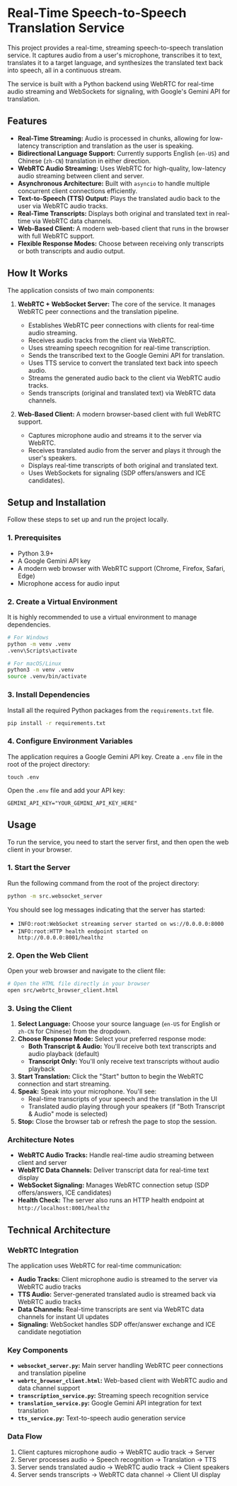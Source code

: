 # Real-Time Speech-to-Speech Translation Service

This project provides a real-time, streaming speech-to-speech translation service. It captures audio from a user's microphone, transcribes it to text, translates it to a target language, and synthesizes the translated text back into speech, all in a continuous stream.

The service is built with a Python backend using WebRTC for real-time audio streaming and WebSockets for signaling, with Google's Gemini API for translation.

## Features

- **Real-Time Streaming:** Audio is processed in chunks, allowing for low-latency transcription and translation as the user is speaking.
- **Bidirectional Language Support:** Currently supports English (`en-US`) and Chinese (`zh-CN`) translation in either direction.
- **WebRTC Audio Streaming:** Uses WebRTC for high-quality, low-latency audio streaming between client and server.
- **Asynchronous Architecture:** Built with `asyncio` to handle multiple concurrent client connections efficiently.
- **Text-to-Speech (TTS) Output:** Plays the translated audio back to the user via WebRTC audio tracks.
- **Real-Time Transcripts:** Displays both original and translated text in real-time via WebRTC data channels.
- **Web-Based Client:** A modern web-based client that runs in the browser with full WebRTC support.
- **Flexible Response Modes:** Choose between receiving only transcripts or both transcripts and audio output.

## How It Works

The application consists of two main components:

1.  **WebRTC + WebSocket Server:** The core of the service. It manages WebRTC peer connections and the translation pipeline.
    - Establishes WebRTC peer connections with clients for real-time audio streaming.
    - Receives audio tracks from the client via WebRTC.
    - Uses streaming speech recognition for real-time transcription.
    - Sends the transcribed text to the Google Gemini API for translation.
    - Uses TTS service to convert the translated text back into speech audio.
    - Streams the generated audio back to the client via WebRTC audio tracks.
    - Sends transcripts (original and translated text) via WebRTC data channels.

2.  **Web-Based Client:** A modern browser-based client with full WebRTC support.
    - Captures microphone audio and streams it to the server via WebRTC.
    - Receives translated audio from the server and plays it through the user's speakers.
    - Displays real-time transcripts of both original and translated text.
    - Uses WebSockets for signaling (SDP offers/answers and ICE candidates).

## Setup and Installation

Follow these steps to set up and run the project locally.

### 1. Prerequisites

- Python 3.9+
- A Google Gemini API key
- A modern web browser with WebRTC support (Chrome, Firefox, Safari, Edge)
- Microphone access for audio input

### 2. Create a Virtual Environment

It is highly recommended to use a virtual environment to manage dependencies.

```bash
# For Windows
python -m venv .venv
.venv\Scripts\activate

# For macOS/Linux
python3 -m venv .venv
source .venv/bin/activate
```

### 3. Install Dependencies

Install all the required Python packages from the `requirements.txt` file.

```bash
pip install -r requirements.txt
```

### 4. Configure Environment Variables

The application requires a Google Gemini API key. Create a `.env` file in the root of the project directory:

```
touch .env
```

Open the `.env` file and add your API key:

```
GEMINI_API_KEY="YOUR_GEMINI_API_KEY_HERE"
```

## Usage

To run the service, you need to start the server first, and then open the web client in your browser.

### 1. Start the Server

Run the following command from the root of the project directory:

```bash
python -m src.websocket_server
```

You should see log messages indicating that the server has started:
- `INFO:root:WebSocket streaming server started on ws://0.0.0.0:8000`
- `INFO:root:HTTP health endpoint started on http://0.0.0.0:8001/healthz`

### 2. Open the Web Client

Open your web browser and navigate to the client file:

```bash
# Open the HTML file directly in your browser
open src/webrtc_browser_client.html
```

### 3. Using the Client

1. **Select Language:** Choose your source language (`en-US` for English or `zh-CN` for Chinese) from the dropdown.
2. **Choose Response Mode:** Select your preferred response mode:
   - **Both Transcript & Audio:** You'll receive both text transcripts and audio playback (default)
   - **Transcript Only:** You'll only receive text transcripts without audio playback
3. **Start Translation:** Click the "Start" button to begin the WebRTC connection and start streaming.
4. **Speak:** Speak into your microphone. You'll see:
   - Real-time transcripts of your speech and the translation in the UI
   - Translated audio playing through your speakers (if "Both Transcript & Audio" mode is selected)
5. **Stop:** Close the browser tab or refresh the page to stop the session.

### Architecture Notes

- **WebRTC Audio Tracks:** Handle real-time audio streaming between client and server
- **WebRTC Data Channels:** Deliver transcript data for real-time text display
- **WebSocket Signaling:** Manages WebRTC connection setup (SDP offers/answers, ICE candidates)
- **Health Check:** The server also runs an HTTP health endpoint at `http://localhost:8001/healthz`

## Technical Architecture

### WebRTC Integration

The application uses WebRTC for real-time communication:

- **Audio Tracks:** Client microphone audio is streamed to the server via WebRTC audio tracks
- **TTS Audio:** Server-generated translated audio is streamed back via WebRTC audio tracks
- **Data Channels:** Real-time transcripts are sent via WebRTC data channels for instant UI updates
- **Signaling:** WebSocket handles SDP offer/answer exchange and ICE candidate negotiation

### Key Components

- **`websocket_server.py`:** Main server handling WebRTC peer connections and translation pipeline
- **`webrtc_browser_client.html`:** Web-based client with WebRTC audio and data channel support
- **`transcription_service.py`:** Streaming speech recognition service
- **`translation_service.py`:** Google Gemini API integration for text translation
- **`tts_service.py`:** Text-to-speech audio generation service

### Data Flow

1. Client captures microphone audio → WebRTC audio track → Server
2. Server processes audio → Speech recognition → Translation → TTS
3. Server sends translated audio → WebRTC audio track → Client speakers
4. Server sends transcripts → WebRTC data channel → Client UI display
